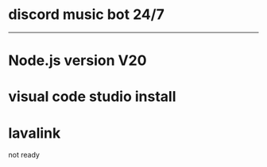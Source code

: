 # discord music bot 24/7
---------------------------------------------

# Node.js version V20
# visual code studio install
# lavalink
not ready
